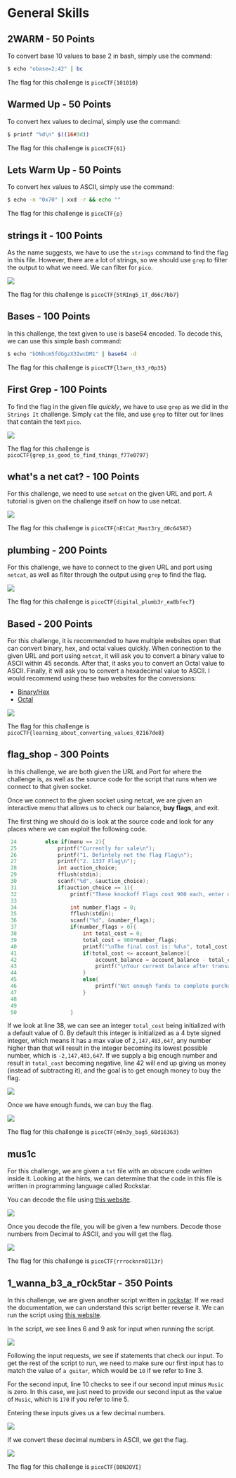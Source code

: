 # General Skills

## 2WARM - 50 Points

To convert base 10 values to base 2 in bash, simply use the command:

```bash
$ echo "obase=2;42" | bc
```

The flag for this challenge is `picoCTF{101010}`

## Warmed Up - 50 Points

To convert hex values to decimal, simply use the command:

```bash
$ printf "%d\n" $((16#3d))
```

The flag for this challenge is `picoCTF{61}`

## Lets Warm Up - 50 Points

To convert hex values to ASCII, simply use the command:

```bash
$ echo -n "0x70" | xxd -r && echo ""
```

The flag for this challenge is `picoCTF{p}`

## strings it - 100 Points

As the name suggests, we have to use the `strings` command to find the flag in this file. However, there are a lot of strings, so we should use `grep` to filter the output to what we need. We can filter for `pico`.

<img src="images/strings it1.png">

The flag for this challenge is `picoCTF{5tRIng5_1T_d66c7bb7}`

## Bases - 100 Points

In this challenge, the text given to use is base64 encoded. To decode this, we can use this simple bash command:

```bash
$ echo "bDNhcm5fdGgzX3IwcDM1" | base64 -d
```

The flag for this challenge is `picoCTF{l3arn_th3_r0p35}`

## First Grep - 100 Points

To find the flag in the given file *quickly*, we have to use `grep` as we did in the `Strings It` challenge. Simply `cat` the file, and use `grep` to filter out for lines that contain the text `pico`.

<img src="images/first grep1.png">

The flag for this challenge is `picoCTF{grep_is_good_to_find_things_f77e0797}`

## what's a net cat? - 100 Points

For this challenge, we need to use `netcat` on the given URL and port. A tutorial is given on the challenge itself on how to use netcat.

<img src="images/whats a net cat1.png">

The flag for this challenge is `picoCTF{nEtCat_Mast3ry_d0c64587}`

## plumbing - 200 Points

For this challenge, we have to connect to the given URL and port using `netcat`, as well as filter through the output using `grep` to find the flag.

<img src="images/plumbing1.png">

The flag for this challenge is `picoCTF{digital_plumb3r_ea8bfec7}`

## Based - 200 Points

For this challenge, it is recommended to have multiple websites open that can convert binary, hex, and octal values quickly. When connection to the given URL and port using `netcat`, it will ask you to convert a binary value to ASCII within 45 seconds. After that, it asks you to convert an Octal value to ASCII. Finally, it will ask you to convert a hexadecimal value to ASCII. I would recommend using these two websites for the conversions:
- [Binary/Hex](https://www.rapidtables.com/convert/number/ascii-hex-bin-dec-converter.html)
- [Octal](http://www.unit-conversion.info/texttools/octal/)

<img src="images/based1.png">

The flag for this challenge is `picoCTF{learning_about_converting_values_02167de8}`

## flag_shop - 300 Points

In this challenge, we are both given the URL and Port for where the challenge is, as well as the source code for the script that runs when we connect to that given socket.

Once we connect to the given socket using netcat, we are given an interactive menu that allows us to check our balance, **buy flags**, and exit.

The first thing we should do is look at the source code and look for any places where we can exploit the following code. 

```C++
 24         else if(menu == 2){
 25             printf("Currently for sale\n");
 26             printf("1. Defintely not the flag Flag\n");
 27             printf("2. 1337 Flag\n");
 28             int auction_choice;
 29             fflush(stdin);
 30             scanf("%d", &auction_choice);
 31             if(auction_choice == 1){
 32                 printf("These knockoff Flags cost 900 each, enter desired quantity\n");
 33 
 34                 int number_flags = 0;
 35                 fflush(stdin);
 36                 scanf("%d", &number_flags);
 37                 if(number_flags > 0){
 38                     int total_cost = 0;
 39                     total_cost = 900*number_flags;
 40                     printf("\nThe final cost is: %d\n", total_cost);
 41                     if(total_cost <= account_balance){
 42                         account_balance = account_balance - total_cost;
 43                         printf("\nYour current balance after transaction: %d\n\n", account_balance);
 44                     }
 45                     else{
 46                         printf("Not enough funds to complete purchase\n");
 47                     }
 48 
 49 
 50                 }
```

If we look at line 38, we can see an integer `total_cost` being initialized with a default value of 0. By default this integer is initialized as a 4 byte signed integer, which means it has a max value of `2,147,483,647`, any number higher than that will result in the integer becoming its lowest possible number, which is `-2,147,483,647`. If we supply a big enough number and result in `total_cost` becoming negative, line 42 will end up giving us money (instead of subtracting it), and the goal is to get enough money to buy the flag.

<img src="images/flag_shop1.png">

Once we have enough funds, we can buy the flag.

<img src="images/flag_shop2.png">

The flag for this challenge is `picoCTF{m0n3y_bag5_68d16363}`

## mus1c

For this challenge, we are given a `txt` file with an obscure code written inside it. Looking at the hints, we can determine that the code in this file is written in programming language called Rockstar. 

You can decode the file using [this website](https://codewithrockstar.com/online).

<img src="images/mus1c1.png">

Once you decode the file, you will be given a few numbers. Decode those numbers from Decimal to ASCII, and you will get the flag.

<img src="images/mus1c2.png">

The flag for this challenge is `picoCTF{rrrocknrn0113r}`

## 1_wanna_b3_a_r0ck5tar - 350 Points

In this challenge, we are given another script written in [rockstar](https://github.com/RockstarLang/rockstar/blob/master/spec.md). If we read the documentation, we can understand this script better reverse it. We can run the script using [this website](https://codewithrockstar.com/online).

In the script, we see lines 6 and 9 ask for input when running the script.

<img src="images/1_wanna_b3_a_r0ck5tar1.png">

Following the input requests, we see if statements that check our input. To get the rest of the script to run, we need to make sure our first input has to match the value of `a guitar`, which would be `10` if we refer to line 3. 

For the second input, line 10 checks to see if our second input minus `Music` is zero. In this case, we just need to provide our second input as the value of `Music`, which is `170` if you refer to line 5. 

Entering these inputs gives us a few decimal numbers.

<img src="images/1_wanna_b3_a_r0ck5tar2.png">

If we convert these decimal numbers in ASCII, we get the flag.

<img src="images/1_wanna_b3_a_r0ck5tar3.png">

The flag for this challenge is `picoCTF{BONJOVI}`
